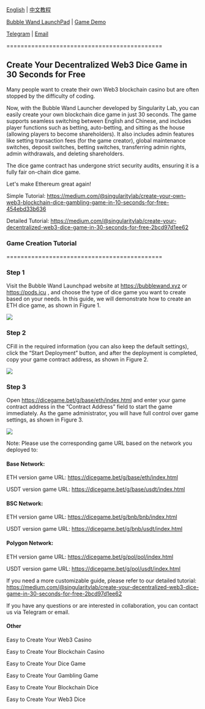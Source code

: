 [English](https://github.com/0xSingularityLab/bubblewand/blob/main/README.md) | [中文教程](https://github.com/0xSingularityLab/bubblewand/blob/main/README_ZH.md)

[Bubble Wand LaunchPad](https://bubblewand.xyz/) | [Game Demo](https://dicegame.bet/) 

[Telegram](https://t.me/slabdao)  | [Email](mailto:singularitylab@tuta.io) 

============================================

## Create Your Decentralized Web3 Dice Game in 30 Seconds for Free

Many people want to create their own Web3 blockchain casino but are often stopped by the difficulty of coding. 

Now, with the Bubble Wand Launcher developed by Singularity Lab, you can easily create your own blockchain dice game in just 30 seconds. The game supports seamless switching between English and Chinese, and includes player functions such as betting, auto-betting, and sitting as the house (allowing players to become shareholders). It also includes admin features like setting transaction fees (for the game creator), global maintenance switches, deposit switches, betting switches, transferring admin rights, admin withdrawals, and deleting shareholders.

The dice game contract has undergone strict security audits, ensuring it is a fully fair on-chain dice game.

Let's make Ethereum great again!

Simple Tutorial:
https://medium.com/@singularitylab/create-your-own-web3-blockchain-dice-gambling-game-in-10-seconds-for-free-454ebd33b636

Detailed Tutorial:
https://medium.com/@singularitylab/create-your-decentralized-web3-dice-game-in-30-seconds-for-free-2bcd97d1ee62

### Game Creation Tutorial
============================================
### Step 1
Visit the Bubble Wand Launchpad website at https://bubblewand.xyz or https://pods.icu , and choose the type of dice game you want to create based on your needs. In this guide, we will demonstrate how to create an ETH dice game, as shown in Figure 1.

![](https://miro.medium.com/v2/resize:fit:1400/format:webp/1*ZbrtlEBqJ8EbWzZ-jOi9Lg.png)

### Step 2
CFill in the required information (you can also keep the default settings), click the “Start Deployment” button, and after the deployment is completed, copy your game contract address, as shown in Figure 2.

![](https://miro.medium.com/v2/resize:fit:1400/format:webp/1*-fGYZbThNCObI7EWI1jjbA.png)

### Step 3
Open https://dicegame.bet/g/base/eth/index.html and enter your game contract address in the “Contract Address” field to start the game immediately. As the game administrator, you will have full control over game settings, as shown in Figure 3.

![](https://miro.medium.com/v2/resize:fit:1400/format:webp/1*OyFOwCW4W97qCTXWPu5jDQ.png)

Note: Please use the corresponding game URL based on the network you deployed to:

#### Base Network:
ETH version game URL: https://dicegame.bet/g/base/eth/index.html

USDT version game URL: https://dicegame.bet/g/base/usdt/index.html

#### BSC Network:
ETH version game URL: https://dicegame.bet/g/bnb/bnb/index.html

USDT version game URL: https://dicegame.bet/g/bnb/usdt/index.html

#### Polygon Network:
ETH version game URL: https://dicegame.bet/g/pol/pol/index.html

USDT version game URL: https://dicegame.bet/g/pol/usdt/index.html

If you need a more customizable guide, please refer to our detailed tutorial: 
https://medium.com/@singularitylab/create-your-decentralized-web3-dice-game-in-30-seconds-for-free-2bcd97d1ee62

If you have any questions or are interested in collaboration, you can contact us via Telegram or email.

#### Other
Easy to Create Your Web3 Casino

Easy to Create Your Blockchain Casino

Easy to Create Your Dice Game

Easy to Create Your Gambling Game

Easy to Create Your Blockchain Dice

Easy to Create Your Web3 Dice